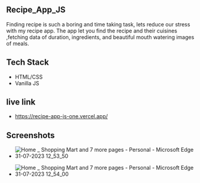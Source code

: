 ##  Recipe_App_JS

Finding recipe is such a boring and time taking task,
lets reduce our stress with my recipe app.
The app let you find the recipe and their cuisines ,fetching data of 
duration, ingredients, and  beautiful mouth watering images of meals.

## Tech Stack
 - HTML/CSS
 - Vanilla JS

 ## live link
- https://recipe-app-js-one.vercel.app/

 ## Screenshots

- ![Home _ Shopping Mart and 7 more pages - Personal - Microsoft​ Edge 31-07-2023 12_53_50](https://github.com/Abhirawat623/Movie_App_JS/assets/131130116/1f1e0e4e-c1fb-4488-8000-0125f3d27a55)

- ![Home _ Shopping Mart and 7 more pages - Personal - Microsoft​ Edge 31-07-2023 12_54_00](https://github.com/Abhirawat623/Movie_App_JS/assets/131130116/66cf5029-f488-4e4b-a5fe-f9a8f02fe5eb)





